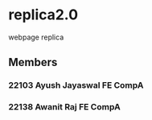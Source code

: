 # replica2.0
webpage replica
## Members
### 22103 Ayush Jayaswal FE CompA
### 22138 Awanit Raj FE CompA
